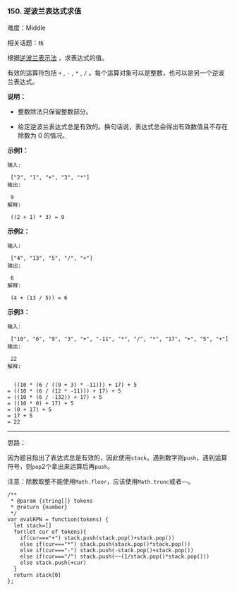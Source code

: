 ### 150. 逆波兰表达式求值

难度：Middle

相关话题：`栈`

根据[逆波兰表示法](https://baike.baidu.com/item/%E9%80%86%E6%B3%A2%E5%85%B0%E5%BC%8F/128437)
，求表达式的值。



有效的运算符包括 `+` , `-` , `*` , `/` 。每个运算对象可以是整数，也可以是另一个逆波兰表达式。



**说明：** 




* 整数除法只保留整数部分。

* 给定逆波兰表达式总是有效的。换句话说，表达式总会得出有效数值且不存在除数为 0 的情况。





**示例1：** 





```
输入:

 ["2", "1", "+", "3", "*"]
输出:

 9
解释:

 ((2 + 1) * 3) = 9

```


**示例2：** 





```
输入:

 ["4", "13", "5", "/", "+"]
输出:

 6
解释:

 (4 + (13 / 5)) = 6

```


**示例3：** 





```
输入:

 ["10", "6", "9", "3", "+", "-11", "*", "/", "*", "17", "+", "5", "+"]
输出:

 22
解释:

 
  ((10 * (6 / ((9 + 3) * -11))) + 17) + 5
= ((10 * (6 / (12 * -11))) + 17) + 5
= ((10 * (6 / -132)) + 17) + 5
= ((10 * 0) + 17) + 5
= (0 + 17) + 5
= 17 + 5
= 22
```



-----

思路：

因为题目指出了表达式总是有效的，因此使用`stack`，遇到数字则`push`，遇到运算符号，则`pop`2个拿出来运算后再`push`。

注意：除数取整不能使用`Math.floor`，应该使用`Math.trunc`或者`~~`。


```
/**
 * @param {string[]} tokens
 * @return {number}
 */
var evalRPN = function(tokens) {
  let stack=[]
  for(let cur of tokens){
    if(cur==="+") stack.push(stack.pop()+stack.pop())
    else if(cur==="*") stack.push(stack.pop()*stack.pop())
    else if(cur==="-") stack.push(-stack.pop()+stack.pop())
    else if(cur==="/") stack.push(~~(1/stack.pop()*stack.pop()))
    else stack.push(+cur)
  }
  return stack[0]
};



```

